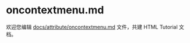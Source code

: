 oncontextmenu.md
===

欢迎您编辑 <a target="__blank" href="https://github.com/jaywcjlove/html-tutorial/blob/main/docs/attribute/oncontextmenu.md">docs/attribute/oncontextmenu.md</a> 文件，共建 HTML Tutorial 文档。